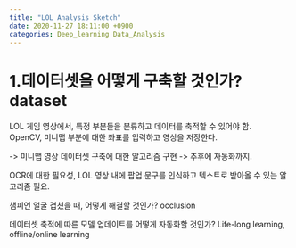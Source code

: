 ```yaml
---
title: "LOL Analysis Sketch"
date: 2020-11-27 18:11:00 +0900
categories: Deep_learning Data_Analysis
---
```



# 1.데이터셋을 어떻게 구축할 것인가? dataset
LOL 게임 영상에서, 특정 부분들을 분류하고 데이터를 축적할 수 있어야 함.    
OpenCV, 미니맵 부분에 대한 좌표를 입력하고 영상을 저장한다.    

-> 미니맵 영상 데이터셋 구축에 대한 알고리즘 구현 -> 추후에 자동화까지.    


OCR에 대한 필요성, LOL 영상 내에 팝업 문구를 인식하고 텍스트로 받아올 수 있는 알고리즘 필요.

챔피언 얼굴 겹쳤을 때, 어떻게 해결할 것인가? occlusion

데이터셋 축적에 따른 모델 업데이트를 어떻게 자동화할 것인가?
Life-long learning, offline/online learning    

